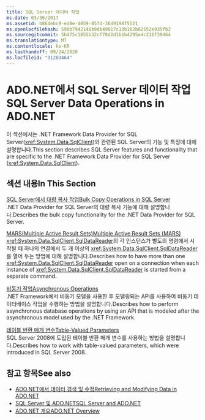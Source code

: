 ```yaml
---
title: SQL Server 데이터 작업
ms.date: 03/30/2017
ms.assetid: b864ebc9-ed8e-4059-85fd-36d9198f5521
ms.openlocfilehash: 590b7942148b9db49817c13b102b82552e935fb2
ms.sourcegitcommit: 5b475c1855b32cf78d2d1bbb4295e4c236f39464
ms.translationtype: MT
ms.contentlocale: ko-KR
ms.lasthandoff: 09/24/2020
ms.locfileid: "91203464"
---
```

# <a name="sql-server-data-operations-in-adonet"></a><span data-ttu-id="5d8a5-102">ADO.NET에서 SQL Server 데이터 작업</span><span class="sxs-lookup"><span data-stu-id="5d8a5-102">SQL Server Data Operations in ADO.NET</span></span>

<span data-ttu-id="5d8a5-103">이 섹션에서는 .NET Framework Data Provider for SQL Server(<xref:System.Data.SqlClient>)와 관련된 SQL Server의 기능 및 특징에 대해 설명합니다.</span><span class="sxs-lookup"><span data-stu-id="5d8a5-103">This section describes SQL Server features and functionality that are specific to the .NET Framework Data Provider for SQL Server (<xref:System.Data.SqlClient>).</span></span>  
  
## <a name="in-this-section"></a><span data-ttu-id="5d8a5-104">섹션 내용</span><span class="sxs-lookup"><span data-stu-id="5d8a5-104">In This Section</span></span>  

 [<span data-ttu-id="5d8a5-105">SQL Server에서 대량 복사 작업</span><span class="sxs-lookup"><span data-stu-id="5d8a5-105">Bulk Copy Operations in SQL Server</span></span>](bulk-copy-operations-in-sql-server.md)  
 <span data-ttu-id="5d8a5-106">.NET Data Provider for SQL Server의 대량 복사 기능에 대해 설명합니다.</span><span class="sxs-lookup"><span data-stu-id="5d8a5-106">Describes the bulk copy functionality for the .NET Data Provider for SQL Server.</span></span>  
  
 [<span data-ttu-id="5d8a5-107">MARS(Multiple Active Result Sets)</span><span class="sxs-lookup"><span data-stu-id="5d8a5-107">Multiple Active Result Sets (MARS)</span></span>](multiple-active-result-sets-mars.md)  
 <span data-ttu-id="5d8a5-108"><xref:System.Data.SqlClient.SqlDataReader>의 각 인스턴스가 별도의 명령에서 시작될 때 하나의 연결에서 두 개 이상의 <xref:System.Data.SqlClient.SqlDataReader>를 열어 두는 방법에 대해 설명합니다.</span><span class="sxs-lookup"><span data-stu-id="5d8a5-108">Describes how to have more than one <xref:System.Data.SqlClient.SqlDataReader> open on a connection when each instance of <xref:System.Data.SqlClient.SqlDataReader> is started from a separate command.</span></span>  
  
 [<span data-ttu-id="5d8a5-109">비동기 작업</span><span class="sxs-lookup"><span data-stu-id="5d8a5-109">Asynchronous Operations</span></span>](asynchronous-operations.md)  
 <span data-ttu-id="5d8a5-110">.NET Framework에서 비동기 모델을 사용한 후 모델링되는 API를 사용하여 비동기 데이터베이스 작업을 수행하는 방법을 설명합니다.</span><span class="sxs-lookup"><span data-stu-id="5d8a5-110">Describes how to perform asynchronous database operations by using an API that is modeled after the asynchronous model used by the .NET Framework.</span></span>  
  
 [<span data-ttu-id="5d8a5-111">테이블 반환 매개 변수</span><span class="sxs-lookup"><span data-stu-id="5d8a5-111">Table-Valued Parameters</span></span>](table-valued-parameters.md)  
 <span data-ttu-id="5d8a5-112">SQL Server 2008에 도입된 테이블 반환 매개 변수를 사용하는 방법을 설명합니다.</span><span class="sxs-lookup"><span data-stu-id="5d8a5-112">Describes how to work with table-valued parameters, which were introduced in SQL Server 2008.</span></span>  
  
## <a name="see-also"></a><span data-ttu-id="5d8a5-113">참고 항목</span><span class="sxs-lookup"><span data-stu-id="5d8a5-113">See also</span></span>

- [<span data-ttu-id="5d8a5-114">ADO.NET에서 데이터 검색 및 수정</span><span class="sxs-lookup"><span data-stu-id="5d8a5-114">Retrieving and Modifying Data in ADO.NET</span></span>](../retrieving-and-modifying-data.md)
- [<span data-ttu-id="5d8a5-115">SQL Server 및 ADO.NET</span><span class="sxs-lookup"><span data-stu-id="5d8a5-115">SQL Server and ADO.NET</span></span>](index.md)
- [<span data-ttu-id="5d8a5-116">ADO.NET 개요</span><span class="sxs-lookup"><span data-stu-id="5d8a5-116">ADO.NET Overview</span></span>](../ado-net-overview.md)
